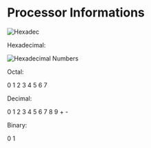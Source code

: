 # Processor Informations

![Hexadec](https://i.postimg.cc/yNm30NHB/HEXADEC.png)

Hexadecimal: 

![Hexadecimal Numbers](https://i.postimg.cc/tRWRTc9Q/hex-num-hexadec.png)

Octal: 

0 1 2 3 4 5 6 7 

Decimal: 

0 1 2 3 4 5 6 7 8 9 + -

Binary: 

0 1 
